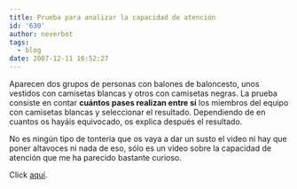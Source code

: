```yaml
---
title: Prueba para analizar la capacidad de atención
id: '630'
author: neverbot
tags:
  - blog
date: 2007-12-11 16:52:27
---
```


Aparecen dos grupos de personas con balones de baloncesto, unos vestidos con camisetas blancas y otros con camisetas negras. La prueba consiste en contar **cuántos pases realizan entre sí** los miembros del equipo con camisetas blancas y seleccionar el resultado. Dependiendo de en cuantos os hayáis equivocado, os explica después el resultado.

No es ningún tipo de tonteria que os vaya a dar un susto el video ni hay que poner altavoces ni nada de eso, sólo es un video sobre la capacidad de atención que me ha parecido bastante curioso.

Click [aquí](http://www.oviedo.es/personales/comecoco/ilusiones%20opticas/prueba%20de%20atencion.htm).